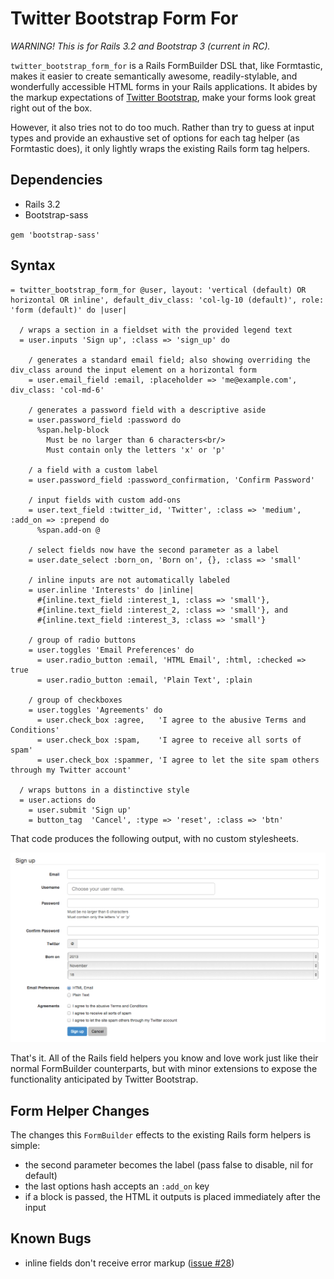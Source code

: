 Twitter Bootstrap Form For
==========================

*_WARNING! This is for Rails 3.2 and Bootstrap 3 (current in RC)._*

`twitter_bootstrap_form_for` is a Rails FormBuilder DSL that, like Formtastic,
makes it easier to create semantically awesome, readily-stylable, and
wonderfully accessible HTML forms in your Rails applications. It abides by
the markup expectations of [Twitter Bootstrap], make your forms look great right
out of the box.

However, it also tries not to do too much. Rather than try to guess at input
types and provide an exhaustive set of options for each tag helper (as
Formtastic does), it only lightly wraps the existing Rails form tag helpers.

## Dependencies ##

 * Rails 3.2
 * Bootstrap-sass

`
    gem 'bootstrap-sass'
`

## Syntax ##

```haml
= twitter_bootstrap_form_for @user, layout: 'vertical (default) OR horizontal OR inline', default_div_class: 'col-lg-10 (default)', role: 'form (default)' do |user|

  / wraps a section in a fieldset with the provided legend text
  = user.inputs 'Sign up', :class => 'sign_up' do

    / generates a standard email field; also showing overriding the div_class around the input element on a horizontal form
    = user.email_field :email, :placeholder => 'me@example.com', div_class: 'col-md-6'

    / generates a password field with a descriptive aside
    = user.password_field :password do
      %span.help-block
        Must be no larger than 6 characters<br/>
        Must contain only the letters 'x' or 'p'

    / a field with a custom label
    = user.password_field :password_confirmation, 'Confirm Password'

    / input fields with custom add-ons
    = user.text_field :twitter_id, 'Twitter', :class => 'medium', :add_on => :prepend do
      %span.add-on @

    / select fields now have the second parameter as a label
    = user.date_select :born_on, 'Born on', {}, :class => 'small'

    / inline inputs are not automatically labeled
    = user.inline 'Interests' do |inline|
      #{inline.text_field :interest_1, :class => 'small'},
      #{inline.text_field :interest_2, :class => 'small'}, and
      #{inline.text_field :interest_3, :class => 'small'}

    / group of radio buttons
    = user.toggles 'Email Preferences' do
      = user.radio_button :email, 'HTML Email', :html, :checked => true
      = user.radio_button :email, 'Plain Text', :plain

    / group of checkboxes
    = user.toggles 'Agreements' do
      = user.check_box :agree,   'I agree to the abusive Terms and Conditions'
      = user.check_box :spam,    'I agree to receive all sorts of spam'
      = user.check_box :spammer, 'I agree to let the site spam others through my Twitter account'

  / wraps buttons in a distinctive style
  = user.actions do
    = user.submit 'Sign up'
    = button_tag  'Cancel', :type => 'reset', :class => 'btn'
```

That code produces the following output, with no custom stylesheets.

![](https://github.com/stouset/twitter_bootstrap_form_for/raw/master/examples/screenshot.png)

That's it. All of the Rails field helpers you know and love work just like
their normal FormBuilder counterparts, but with minor extensions to expose
the functionality anticipated by Twitter Bootstrap.

## Form Helper Changes ##

The changes this `FormBuilder` effects to the existing Rails form helpers is
simple:

  * the second parameter becomes the label (pass false to disable, nil for default)
  * the last options hash accepts an `:add_on` key
  * if a block is passed, the HTML it outputs is placed immediately after the input

## Known Bugs ##

  - inline fields don't receive error markup ([issue #28])

[Twitter Bootstrap]: http://twitter.github.com/bootstrap/
[issue #28]:          https://github.com/stouset/twitter_bootstrap_form_for/issues/28
